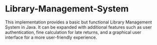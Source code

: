 # Library-Management-System
This implementation provides a basic but functional Library Management System in Java. It can be expanded with additional features such as user authentication, fine calculation for late returns, and a graphical user interface for a more user-friendly experience.
